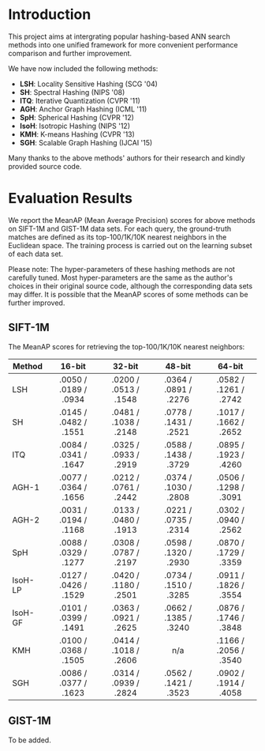 # Introduction

This project aims at intergrating popular hashing-based ANN search methods into one unified framework for more convenient performance comparison and further improvement.

We have now included the following methods:

* **LSH**: Locality Sensitive Hashing (SCG '04)
* **SH**: Spectral Hashing (NIPS '08)
* **ITQ**: Iterative Quantization (CVPR '11)
* **AGH**: Anchor Graph Hashing (ICML '11)
* **SpH**: Spherical Hashing (CVPR '12)
* **IsoH**: Isotropic Hashing (NIPS '12)
* **KMH**: K-means Hashing (CVPR '13)
* **SGH**: Scalable Graph Hashing (IJCAI '15)

Many thanks to the above methods' authors for their research and kindly provided source code.

# Evaluation Results

We report the MeanAP (Mean Average Precision) scores for above methods on SIFT-1M and GIST-1M data sets. For each query, the ground-truth matches are defined as its top-100/1K/10K nearest neighbors in the Euclidean space. The training process is carried out on the learning subset of each data set.

Please note: The hyper-parameters of these hashing methods are not carefully tuned. Most hyper-parameters are the same as the author's choices in their original source code, although the corresponding data sets may differ. It is possible that the MeanAP scores of some methods can be further improved.

## SIFT-1M

The MeanAP scores for retrieving the top-100/1K/10K nearest neighbors:

| Method | 16-bit                | 32-bit                | 48-bit                | 64-bit                |
|--------|:---------------------:|:---------------------:|:---------------------:|:---------------------:|
| LSH    | .0050 / .0189 / .0934 | .0200 / .0513 / .1548 | .0364 / .0891 / .2276 | .0582 / .1261 / .2742 |
| SH     | .0145 / .0482 / .1551 | .0481 / .1038 / .2148 | .0778 / .1431 / .2521 | .1017 / .1662 / .2652 |
| ITQ    | .0084 / .0341 / .1647 | .0325 / .0933 / .2919 | .0588 / .1438 / .3729 | .0895 / .1923 / .4260 |
| AGH-1  | .0077 / .0364 / .1656 | .0212 / .0761 / .2442 | .0374 / .1030 / .2808 | .0506 / .1298 / .3091 |
| AGH-2  | .0031 / .0194 / .1168 | .0133 / .0480 / .1913 | .0221 / .0735 / .2314 | .0302 / .0940 / .2562 |
| SpH    | .0088 / .0329 / .1277 | .0308 / .0787 / .2197 | .0598 / .1320 / .2930 | .0870 / .1729 / .3359 |
| IsoH-LP| .0127 / .0426 / .1529 | .0420 / .1180 / .2501 | .0734 / .1510 / .3285 | .0911 / .1826 / .3554 |
| IsoH-GF| .0101 / .0399 / .1491 | .0363 / .0921 / .2625 | .0662 / .1385 / .3240 | .0876 / .1746 / .3848 |
| KMH    | .0100 / .0368 / .1505 | .0414 / .1018 / .2606 | n/a                   | .1166 / .2056 / .3540 |
| SGH    | .0086 / .0377 / .1623 | .0314 / .0939 / .2824 | .0562 / .1421 / .3523 | .0902 / .1914 / .4058 |

## GIST-1M

To be added.
